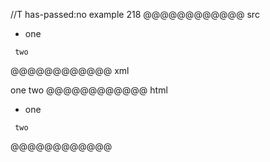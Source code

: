 //T has-passed:no
example 218
@@@@@@@@@@@@ src
 -    one

     two
@@@@@@@@@@@@ xml
<?xml version="1.0" encoding="UTF-8"?>
<!DOCTYPE document SYSTEM "CommonMark.dtd">
<document xmlns="http://commonmark.org/xml/1.0">
  <list type="bullet" tight="true">
    <item>
      <paragraph>
        <text>one</text>
      </paragraph>
    </item>
  </list>
  <code_block> two
</code_block>
</document>
@@@@@@@@@@@@ html
<ul>
<li>one</li>
</ul>
<pre><code> two
</code></pre>
@@@@@@@@@@@@
